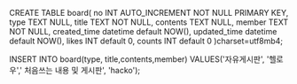 CREATE TABLE board(
    no INT AUTO_INCREMENT NOT NULL PRIMARY KEY,
    type TEXT NULL,
    title TEXT NOT NULL,
    contents TEXT NULL,
    member TEXT NOT NULL,
    created_time datetime default NOW(),
    updated_time datetime default NOW(),
    likes INT default 0,
    counts INT default 0
)charset=utf8mb4;

INSERT INTO board(type, title,contents,member) VALUES('자유게시판', '헬로우',' 처음쓰는 내용 및 게시판', 'hacko');